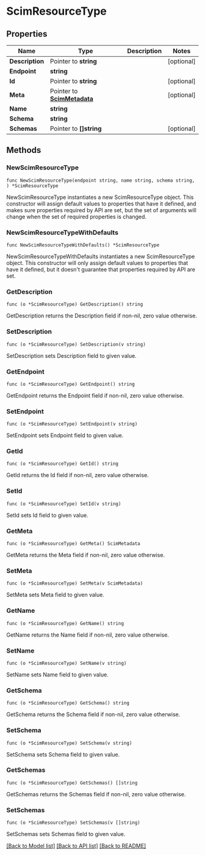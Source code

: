 # ScimResourceType

## Properties

Name | Type | Description | Notes
------------ | ------------- | ------------- | -------------
**Description** | Pointer to **string** |  | [optional] 
**Endpoint** | **string** |  | 
**Id** | Pointer to **string** |  | [optional] 
**Meta** | Pointer to [**ScimMetadata**](ScimMetadata.md) |  | [optional] 
**Name** | **string** |  | 
**Schema** | **string** |  | 
**Schemas** | Pointer to **[]string** |  | [optional] 

## Methods

### NewScimResourceType

`func NewScimResourceType(endpoint string, name string, schema string, ) *ScimResourceType`

NewScimResourceType instantiates a new ScimResourceType object.
This constructor will assign default values to properties that have it defined,
and makes sure properties required by API are set, but the set of arguments
will change when the set of required properties is changed.

### NewScimResourceTypeWithDefaults

`func NewScimResourceTypeWithDefaults() *ScimResourceType`

NewScimResourceTypeWithDefaults instantiates a new ScimResourceType object.
This constructor will only assign default values to properties that have it defined,
but it doesn't guarantee that properties required by API are set.

### GetDescription

`func (o *ScimResourceType) GetDescription() string`

GetDescription returns the Description field if non-nil, zero value otherwise.

### SetDescription

`func (o *ScimResourceType) SetDescription(v string)`

SetDescription sets Description field to given value.

### GetEndpoint

`func (o *ScimResourceType) GetEndpoint() string`

GetEndpoint returns the Endpoint field if non-nil, zero value otherwise.

### SetEndpoint

`func (o *ScimResourceType) SetEndpoint(v string)`

SetEndpoint sets Endpoint field to given value.

### GetId

`func (o *ScimResourceType) GetId() string`

GetId returns the Id field if non-nil, zero value otherwise.

### SetId

`func (o *ScimResourceType) SetId(v string)`

SetId sets Id field to given value.

### GetMeta

`func (o *ScimResourceType) GetMeta() ScimMetadata`

GetMeta returns the Meta field if non-nil, zero value otherwise.

### SetMeta

`func (o *ScimResourceType) SetMeta(v ScimMetadata)`

SetMeta sets Meta field to given value.

### GetName

`func (o *ScimResourceType) GetName() string`

GetName returns the Name field if non-nil, zero value otherwise.

### SetName

`func (o *ScimResourceType) SetName(v string)`

SetName sets Name field to given value.

### GetSchema

`func (o *ScimResourceType) GetSchema() string`

GetSchema returns the Schema field if non-nil, zero value otherwise.

### SetSchema

`func (o *ScimResourceType) SetSchema(v string)`

SetSchema sets Schema field to given value.

### GetSchemas

`func (o *ScimResourceType) GetSchemas() []string`

GetSchemas returns the Schemas field if non-nil, zero value otherwise.

### SetSchemas

`func (o *ScimResourceType) SetSchemas(v []string)`

SetSchemas sets Schemas field to given value.


[[Back to Model list]](../README.md#documentation-for-models) [[Back to API list]](../README.md#documentation-for-api-endpoints) [[Back to README]](../README.md)



